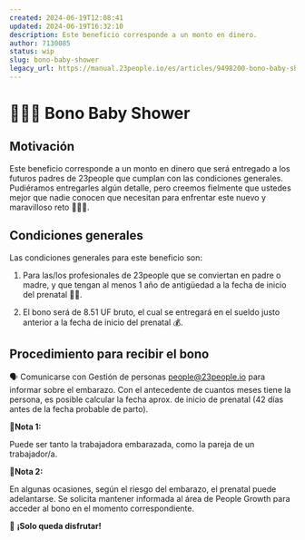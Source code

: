 ```yaml
---
created: 2024-06-19T12:08:41
updated: 2024-06-19T16:32:10
description: Este beneficio corresponde a un monto en dinero.
author: 7130085
status: wip
slug: bono-baby-shower
legacy_url: https://manual.23people.io/es/articles/9498200-bono-baby-shower
---
```


# 👩🏻‍🍼 Bono Baby Shower

## Motivación

Este beneficio corresponde a un monto en dinero que será entregado a los
futuros padres de 23people que cumplan con las condiciones generales.
Pudiéramos entregarles algún detalle, pero creemos fielmente que ustedes mejor
que nadie conocen que necesitan para enfrentar este nuevo y maravilloso reto
👩🏻‍🍼.

## Condiciones generales

Las condiciones generales para este beneficio son:

  1. Para las/los profesionales de 23people que se conviertan en padre o madre, y que tengan al menos 1 año de antigüedad a la fecha de inicio del prenatal 👨‍👩.

  2. El bono será de 8.51 UF bruto, el cual se entregará en el sueldo justo anterior a la fecha de inicio del prenatal 💰.

## Procedimiento para recibir el bono

🗣️ Comunicarse con Gestión de personas
[people@23people.io](mailto:people@23people.io) para informar sobre el
embarazo. Con el antecedente de cuantos meses tiene la persona, es posible
calcular la fecha aprox. de inicio de prenatal (42 días antes de la fecha
probable de parto).

**📘Nota 1:**

Puede ser tanto la trabajadora embarazada, como la pareja de un trabajador/a.

**📘Nota 2:**

En algunas ocasiones, según el riesgo del embarazo, el prenatal puede
adelantarse. Se solicita mantener informada al área de People Growth para
acceder al bono en el momento correspondiente.

🐻 **¡Solo queda disfrutar!**
